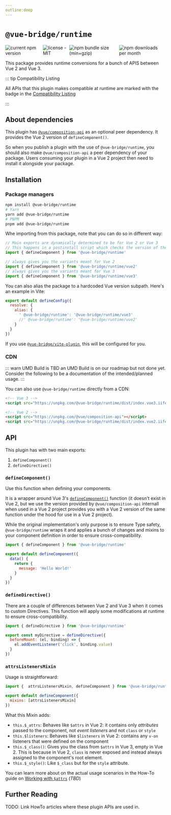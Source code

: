 ```yaml
---
outline:deep
---
```


# `@vue-bridge/runtime`

<div style="display: flex; justify-items: start; gap: 5px">
  <img alt="current npm version" src="https://img.shields.io/npm/v/@vue-bridge/runtime">
  <img alt="license - MIT" src="https://img.shields.io/npm/l/@vue-bridge/runtime">
  <img alt="npm bundle size (min+gzip)" src="https://img.shields.io/bundlephobia/minzip/@vue-bridge/runtime">
  <img alt="npm downloads per month" src="https://img.shields.io/npm/dm/@vue-bridge/runtime">
</div>

This package provides runtime conversions for a bunch of APIS between Vue 2 and Vue 3.

::: tip Compatibility Listing

All APIs that this plugin makes compatible at runtime are marked with the <plugin /> badge in the [Compatibility Listing](/reference/compatibility/) 

:::

## About dependencies

This plugin has [`@vue/composition-api`](https://github.com/vuejs/composition-api) as an optional peer dependency. It provides the Vue 2 version of `defineComponent()`.

So when you publish a plugin with the use of `@vue-bridge/runtime`, you should also make `@vue/composition-api` a peer dependency of your package. Users consuming your plugin in a Vue 2 project then need to install it alongside your package.

## Installation

### Package managers

```bash
npm install @vue-bridge/runtime
# Yarn
yarn add @vue-bridge/runtime
# PNPM
pnpm add @vue-bridge/runtime
```

Whe importing from this package, note that you can do so in different way:

```js
// Main exports are dynamically determined to be for Vue 2 or Vue 3
// This happens in a postinstall script which checks the version of the 'vue' package installed.
import { defineComponent } from '@vue-bridge/runtime'

// always gives you the variants meant for Vue 2
import { defineComponent } from '@vue-bridge/runtime/vue2'
// always gives you the variants meant for Vue 3
import { defineComponent } from '@vue-bridge/runtime/vue3'
```

You can also alias the package to a hardcoded Vue version subpath. Here's an example in Vite:

```js
export default defineConfig({
  resolve: {
    alias: {
      ' @vue-bridge/runtime': '@vue-bridge/runtime/vue3'
      //' @vue-bridge/runtime': '@vue-bridge/runtime/vue2'
    }
  }
})
```

If you use [`@vue-bridge/vite-plugin`](#), this will be configured for you.

### CDN

::: warn UMD Build is TBD
  an UMD Build is on our roadmap but not done yet. Consider the following to be a documentation of the intended/planned usage.
:::

You can also use `@vue-bridge/runtime` directly from a CDN:

```html
<!-- Vue 3 -->
<script src="https://unpkg.com/@vue-bridge/runtime/dist/index.vue3.iife.js"></script>

<!-- Vue 2 -->
<script src="https://unpkg.com/@vue/composition-api"></script>
<script src="https://unpkg.com/@vue-bridge/runtime/dist/index.vue2.iife.js"></script>
```

## API

This plugin has with two main exports:

1. `defineComponent()`
2. `defineDirective()`

### `defineComponent()`

Use this function when defining your components.

It is a wrapper around Vue 3's [`defineComponent()`](https://v3.vuejs.org/api/global-api.html#definecomponent) function (it doesn't exist in Vue 2, but we use the version provided by `@vue/composition-api` internall when used in a Vue 2 project provides you with a Vue 2 version of the same function under the hood for use in a Vue 2 project).

While the original implementation's only purpose is to ensure Type safety, `@vue-bridge/runtime` wraps it and applies a bunch of changes and mixins to your component definition in order to ensure cross-compatibility.

```js
import { defineComponent } from '@vue-bridge/runtime'

export default defineComponent({
  data() {
    return {
      message: 'Hello World!'
    }
  }
})
```

### `defineDirective()`

There are a couple of differences between Vue 2 and Vue 3 when it comes to custom Directives. This function will apply some modifications at runtime to ensure cross-compatibility.

```js
import { defineDirective } from '@vue-bridge/runtime'

export const myDirective = defineDirective({
  beforeMount: (el, binding) => {
    el.addEventListener('click', binding.value)
  }
})
```

### `attrsListenersMixin`

Usage is straightforward:

```js
import {  attrsListenersMixin, defineComponent } from '@vue-bridge/runtime'

export default defineComponent({
  mixins: [attrsListenersMixin]
})
```

What this Mixin adds:

* `this.$_attrs`: Behaves like `$attrs` in Vue 2: it contains only _attributes_ passed to the component, not _event listeners_ and not `class` or `style`
* `this.$listeners`: Behaves like `$listeners` in Vue 2: contains any `v-on` listeners that were defined on the component
* `this.$_class()`: Gives you the class from `$attrs` in Vue 3, empty in Vue 2. This is because in Vue 2, `class` is never exposed and instead always assigned to the component's root element. 
* `this.$_style()`: Like `$_class` but for the `style` attribute.

You can learn more about on the actual usage scenarios in the How-To guide on [Working with `$attrs`](#tbd) (_TBD_)


## Further Reading

TODO: Link HowTo articles where these plugin APIs are used in.

<!-- TODO: We will link to how-to guides about authoring components and custom directives later  -->